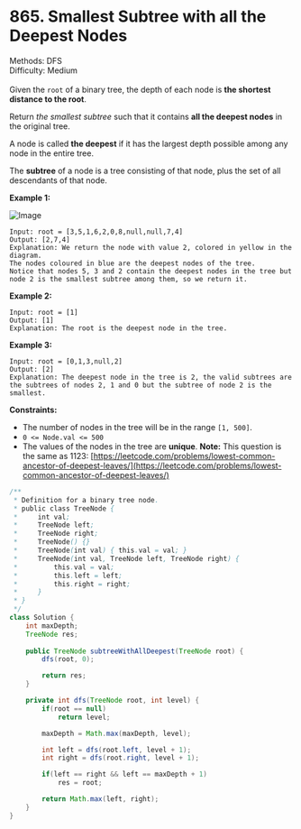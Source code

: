 # 865. Smallest Subtree with all the Deepest Nodes  

  Methods: DFS </br> Difficulty: Medium </br> </br>Given the `root` of a binary tree, the depth of each node is **the shortest distance to the root**.

Return *the smallest subtree* such that it contains **all the deepest nodes** in the original tree.

A node is called **the deepest** if it has the largest depth possible among any node in the entire tree.

The **subtree** of a node is a tree consisting of that node, plus the set of all descendants of that node.

**Example 1:**

![Image](https://s3-lc-upload.s3.amazonaws.com/uploads/2018/07/01/sketch1.png)

```plain text
Input: root = [3,5,1,6,2,0,8,null,null,7,4]
Output: [2,7,4]
Explanation: We return the node with value 2, colored in yellow in the diagram.
The nodes coloured in blue are the deepest nodes of the tree.
Notice that nodes 5, 3 and 2 contain the deepest nodes in the tree but node 2 is the smallest subtree among them, so we return it.
```

**Example 2:**

```plain text
Input: root = [1]
Output: [1]
Explanation: The root is the deepest node in the tree.
```

**Example 3:**

```plain text
Input: root = [0,1,3,null,2]
Output: [2]
Explanation: The deepest node in the tree is 2, the valid subtrees are the subtrees of nodes 2, 1 and 0 but the subtree of node 2 is the smallest.
```

**Constraints:**

- The number of nodes in the tree will be in the range `[1, 500]`.
- `0 <= Node.val <= 500`
- The values of the nodes in the tree are **unique**.
**Note:** This question is the same as 1123: [https://leetcode.com/problems/lowest-common-ancestor-of-deepest-leaves/](https://leetcode.com/problems/lowest-common-ancestor-of-deepest-leaves/)

```java
/**
 * Definition for a binary tree node.
 * public class TreeNode {
 *     int val;
 *     TreeNode left;
 *     TreeNode right;
 *     TreeNode() {}
 *     TreeNode(int val) { this.val = val; }
 *     TreeNode(int val, TreeNode left, TreeNode right) {
 *         this.val = val;
 *         this.left = left;
 *         this.right = right;
 *     }
 * }
 */
class Solution {
    int maxDepth;
    TreeNode res;
    
    public TreeNode subtreeWithAllDeepest(TreeNode root) {
        dfs(root, 0);

        return res;
    }

    private int dfs(TreeNode root, int level) {
        if(root == null) 
            return level;

        maxDepth = Math.max(maxDepth, level);

        int left = dfs(root.left, level + 1);
        int right = dfs(root.right, level + 1);

        if(left == right && left == maxDepth + 1) 
            res = root;

        return Math.max(left, right);
    }
}
```

